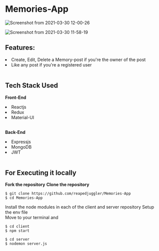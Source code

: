 # Memories-App

![Screenshot from 2021-03-30 12-00-26](https://user-images.githubusercontent.com/52465652/112947245-3062e500-9154-11eb-950f-539789254e4d.jpg)


![Screenshot from 2021-03-30 11-58-19](https://user-images.githubusercontent.com/52465652/112947274-36f15c80-9154-11eb-8e0f-0f0738af1f9a.jpg)



## Features:
  <li> Create, Edit, Delete a Memory-post if you're the owner of the post </li> 
  <li> Like any post if you're a registered user </li>
<br>



## Tech Stack Used
  **Front-End**
  <li>Reactjs</li>
  <li>Redux</li>
  <li>Material-UI</li>
  <br>
  
  **Back-End**
  <li>Expressjs</li>
  <li>MongoDB</li>
  <li>JWT</li>
  <br>
  
## For Executing it locally


**Fork the repository**
**Clone the repository**
```
$ git clone https://github.com/reapedjuggler/Memories-App
$ cd Memories-App
```
Install the node modules in each of the client and server repository
Setup the env file<br>
Move to your terminal and

```
$ cd client
$ npm start
```
```
$ cd server
$ nodemon server.js
```


  

